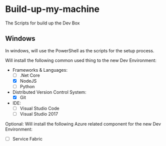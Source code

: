 # Build-up-my-machine
The Scripts for build up the Dev Box

## Windows
In windows, will use the PowerShell as the scripts for the setup process.

Will install the following common used thing to the new Dev Environment:
* Frameworks & Languages:
    * [ ] .Net Core
    * [x] NodeJS
    * [ ] Python
* Distributed Version Control System:
    * [x] Git
* IDE:
    * [ ] Visual Studio Code
    * [ ] Visual Studio 2017

Optional:
Will install the following Azure related component for the new Dev Environment:
* [ ] Service Fabric
